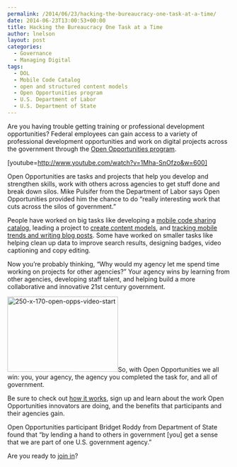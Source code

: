 ```yaml
---
permalink: /2014/06/23/hacking-the-bureaucracy-one-task-at-a-time/
date: 2014-06-23T13:00:53+00:00
title: Hacking the Bureaucracy One Task at a Time
author: lnelson
layout: post
categories:
  - Governance
  - Managing Digital
tags:
  - DOL
  - Mobile Code Catalog
  - open and structured content models
  - Open Opportunities program
  - U.S. Department of Labor
  - U.S. Department of State
---
```


Are you having trouble getting training or professional development opportunities? Federal employees can gain access to a variety of professional development opportunities and work on digital projects across the government through the [Open Opportunities program](https://midas.18f.us/).

[youtube=http://www.youtube.com/watch?v=1Mha-SnOfzo&w=600]

Open Opportunities are tasks and projects that help you develop and strengthen skills, work with others across agencies to get stuff done and break down silos. Mike Pulsifer from the Department of Labor says Open Opportunities provided him the chance to do “really interesting work that cuts across the silos of government.”

People have worked on big tasks like developing a [mobile code sharing catalog](https://www.digitalgov.gov/2013/05/13/federal-mobile-code-sharing-catalog-is-here/), leading a project to [create content models](https://www.digitalgov.gov/2014/05/05/government-open-and-structured-content-models-are-here/), and [tracking mobile trends and writing blog posts](https://www.digitalgov.gov/tag/trends-on-tuesday/). Some have worked on smaller tasks like helping clean up data to improve search results, designing badges, video captioning and copy editing.

Now you’re probably thinking, “Why would my agency let me spend time working on projects for other agencies?” Your agency wins by learning from other agencies, developing staff talent, and helping build a more collaborative and innovative 21st century government.

<img class="alignright size-full wp-image-174271" src="https://s3.amazonaws.com/sitesusa/wp-content/uploads/sites/212/2014/06/250-x-170-open-opps-video-start.jpg" alt="250-x-170-open-opps-video-start" width="250" height="170" />So, with Open Opportunities we all win: you, your agency, the agency you completed the task for, and all of government.

Be sure to check out [how it works](https://www.digitalgov.gov/join-digitalgov/open-opportunities-in-digitalgov/how-open-opportunities-works/), sign up and learn about the work Open Opportunities innovators are doing, and the benefits that participants and their agencies gain.

Open Opportunities participant Bridget Roddy from Department of State found that “by lending a hand to others in government [you] get a sense that we are part of one U.S. government agency.”

Are you ready to [join in](https://public.govdelivery.com/accounts/USHOWTO/subscriber/new?topic_id=USHOWTO_60)?